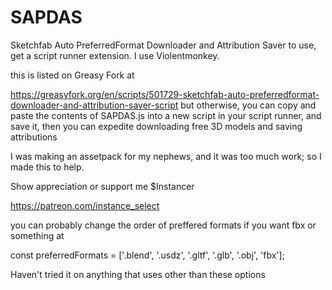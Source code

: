 # SAPDAS
Sketchfab Auto PreferredFormat Downloader and Attribution Saver
to use, get a script runner extension. I use Violentmonkey.

this is listed on Greasy Fork at 

https://greasyfork.org/en/scripts/501729-sketchfab-auto-preferredformat-downloader-and-attribution-saver-script
but otherwise, you can copy and paste the contents of SAPDAS.js into a new script in your script runner, and save it, then you can expedite downloading free 3D models and saving attributions




I was making an assetpack for my nephews, and it was too much work; so I made this to help.

Show appreciation or support me
$Instancer

https://patreon.com/instance_select

you can probably change the order of preffered formats if you want fbx or something at

const preferredFormats = ['.blend', '.usdz', '.gltf', '.glb', '.obj', 'fbx'];

Haven't tried it on anything that uses other than these options
